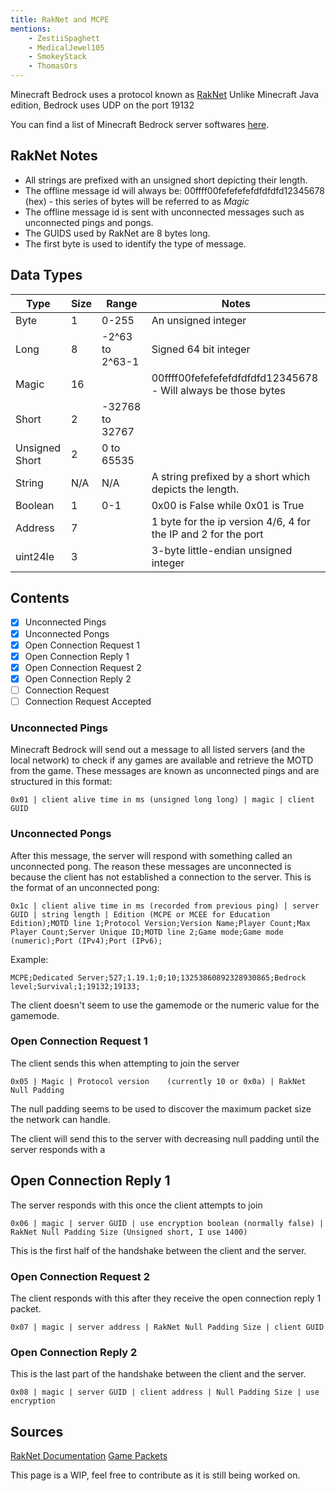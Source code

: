 ```yaml
---
title: RakNet and MCPE
mentions:
    - ZestiiSpaghett
    - MedicalJewel105
    - SmokeyStack
    - ThomasOrs
---
```


Minecraft Bedrock uses a protocol known as [RakNet](http://www.jenkinssoftware.com/)
Unlike Minecraft Java edition, Bedrock uses UDP on the port 19132

You can find a list of Minecraft Bedrock server softwares [here](/servers/server-software#active-software).

## RakNet Notes

-   All strings are prefixed with an unsigned short depicting their length.
-   The offline message id will always be: 00ffff00fefefefefdfdfdfd12345678 (hex) - this series of bytes will be referred to as *Magic*
-   The offline message id is sent with unconnected messages such as unconnected pings and pongs.
-   The GUIDS used by RakNet are 8 bytes long.
-   The first byte is used to identify the type of message.

## Data Types

| Type           | Size | Range           | Notes                                                          |
| -------------- | ---- | --------------- | -------------------------------------------------------------- |
| Byte           | 1    | 0-255           | An unsigned integer                                            |
| Long           | 8    | -2^63 to 2^63-1 | Signed 64 bit integer                                          |
| Magic          | 16   |                 | 00ffff00fefefefefdfdfdfd12345678 - Will always be those bytes  |
| Short          | 2    | -32768 to 32767 |                                                                |
| Unsigned Short | 2    | 0 to 65535      |                                                                |
| String         | N/A  | N/A             | A string prefixed by a short which depicts the length.         |
| Boolean        | 1    | 0-1             | 0x00 is False while 0x01 is True                               |
| Address        | 7    |                 | 1 byte for the ip version 4/6, 4 for the IP and 2 for the port |
| uint24le       | 3    |                 | 3-byte little-endian unsigned integer                          |

## Contents

<Checklist>

-   [x] Unconnected Pings
-   [x] Unconnected Pongs
-   [x] Open Connection Request 1
-   [x] Open Connection Reply 1
-   [x] Open Connection Request 2
-   [x] Open Connection Reply 2
-   [ ] Connection Request
-   [ ] Connection Request Accepted

</Checklist>

### Unconnected Pings

Minecraft Bedrock will send out a message to all listed servers (and the local network) to check if any games are available and retrieve the MOTD from the game. These messages are known as unconnected pings and are structured in this format:

`0x01 | client alive time in ms (unsigned long long) | magic | client GUID`

### Unconnected Pongs

After this message, the server will respond with something called an unconnected pong. The reason these messages are unconnected is because the client has not established a connection to the server. This is the format of an unconnected pong:

`0x1c | client alive time in ms (recorded from previous ping) | server GUID | string length | Edition (MCPE or MCEE for Education Edition);MOTD line 1;Protocol Version;Version Name;Player Count;Max Player Count;Server Unique ID;MOTD line 2;Game mode;Game mode (numeric);Port (IPv4);Port (IPv6);`

Example:

`MCPE;Dedicated Server;527;1.19.1;0;10;13253860892328930865;Bedrock level;Survival;1;19132;19133;`

The client doesn't seem to use the gamemode or the numeric value for the gamemode.

### Open Connection Request 1

The client sends this when attempting to join the server

`0x05 | Magic | Protocol version	(currently 10 or 0x0a) | RakNet Null Padding`

The null padding seems to be used to discover the maximum packet size the network can handle.

The client will send this to the server with decreasing null padding until the server responds with a

## Open Connection Reply 1

The server responds with this once the client attempts to join

`0x06 | magic | server GUID | use encryption boolean (normally false) | RakNet Null Padding Size (Unsigned short, I use 1400)`

This is the first half of the handshake between the client and the server.

### Open Connection Request 2

The client responds with this after they receive the open connection reply 1 packet.

`0x07 | magic | server address | RakNet Null Padding Size | client GUID`

### Open Connection Reply 2

This is the last part of the handshake between the client and the server.

`0x08 | magic | server GUID | client address | Null Padding Size | use encryption`

## Sources

[RakNet Documentation](https://wiki.vg/Raknet_Protocol)
[Game Packets](https://github.com/NiclasOlofsson/MiNET/blob/master/src/MiNET/MiNET/Net/MCPE%20Protocol%20Documentation.md)

This page is a WIP, feel free to contribute as it is still being worked on.
